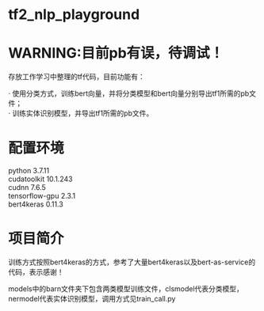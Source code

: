 # tf2_nlp_playground

# WARNING:目前pb有误，待调试！

存放工作学习中整理的tf代码，目前功能有：

· 使用分类方式，训练bert向量，并将分类模型和bert向量分别导出tf1所需的pb文件；    
· 训练实体识别模型，并导出tf1所需的pb文件。

# 配置环境

python 3.7.11  
cudatoolkit 10.1.243   
cudnn 7.6.5  
tensorflow-gpu 2.3.1  
bert4keras 0.11.3

# 项目简介  

训练方式按照bert4keras的方式，参考了大量bert4keras以及bert-as-service的代码，表示感谢！  

models中的barn文件夹下包含两类模型训练文件，clsmodel代表分类模型， nermodel代表实体识别模型，调用方式见train_call.py

